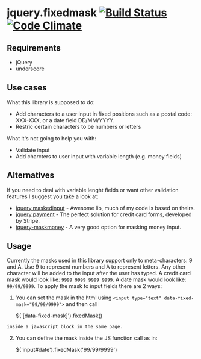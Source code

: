 # jquery.fixedmask [![Build Status](https://travis-ci.org/diogob/jquery.fixedmask.svg?branch=master)](https://travis-ci.org/diogob/jquery.fixedmask) [![Code Climate](https://codeclimate.com/github/diogob/jquery.fixedmask/badges/gpa.svg)](https://codeclimate.com/github/diogob/jquery.fixedmask)

## Requirements

 * jQuery
 * underscore

## Use cases
What this library is supposed to do:
  
  * Add characters to a user input in fixed positions such as a postal code: XXX-XXX, or a date field DD/MM/YYYY.
  * Restric certain characters to be numbers or letters
  
What it's not going to help you with:

  * Validate input
  * Add charcters to user input with variable length (e.g. money fields)

## Alternatives
If you need to deal with variable lenght fields or want other validation features I suggest you take a look at:
  
  * [jquery.maskedinput](https://github.com/digitalBush/jquery.maskedinput) - Awesome lib, much of my code is based on theirs.
  * [jquery.payment](https://github.com/stripe/jquery.payment) - The perfect solution for credit card forms, developed by Stripe.
  * [jquery-maskmoney](https://github.com/plentz/jquery-maskmoney) - A very good option for masking money input.
  
## Usage
Currently the masks used in this library support only to meta-characters: 9 and A. Use 9 to represent numbers and A to represent letters. Any other character will be added to the input after the user has typed. A credit card mask would look like: ```9999 9999 9999 9999```. A date mask would look like: ```99/99/9999```. To apply the mask to input fields there are 2 ways:

  1. You can set the mask in the html using ```<input type="text" data-fixed-mask="99/99/9999">``` and then call
  
        $('[data-fixed-mask]').fixedMask()
    
    inside a javascript block in the same page.
  2. You can define the mask inside the JS function call as in:

        $('input#date').fixedMask('99/99/9999')
